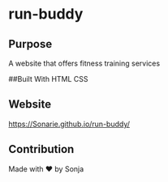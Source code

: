 # run-buddy

## Purpose
A website that offers fitness training services

##Built With
HTML
CSS

## Website
https://Sonarie.github.io/run-buddy/

## Contribution
Made with ❤️ by Sonja
